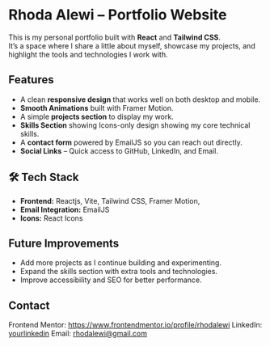# Rhoda Alewi – Portfolio Website

This is my personal portfolio built with **React** and **Tailwind CSS**.  
It’s a space where I share a little about myself, showcase my projects, and highlight the tools and technologies I work with.  

##  Features
- A clean **responsive design** that works well on both desktop and mobile.  
- **Smooth Animations** built with Framer Motion.
- A simple **projects section** to display my work. 
- **Skills Section** showing Icons-only design showing my core technical skills.
- A **contact form** powered by EmailJS so you can reach out directly. 
- **Social Links** – Quick access to GitHub, LinkedIn, and Email.
  
## 🛠️ Tech Stack
- **Frontend:** Reactjs, Vite, Tailwind CSS, Framer Motion, 
- **Email Integration:** EmailJS  
- **Icons:** React Icons  

## Future Improvements
- Add more projects as I continue building and experimenting.
- Expand the skills section with extra tools and technologies.
- Improve accessibility and SEO for better performance.
  
## Contact
Frontend Mentor: https://www.frontendmentor.io/profile/rhodalewi
LinkedIn: [yourlinkedin](https://www.linkedin.com/in/rhodalewi/)
Email: rhodalewi@gmail.com